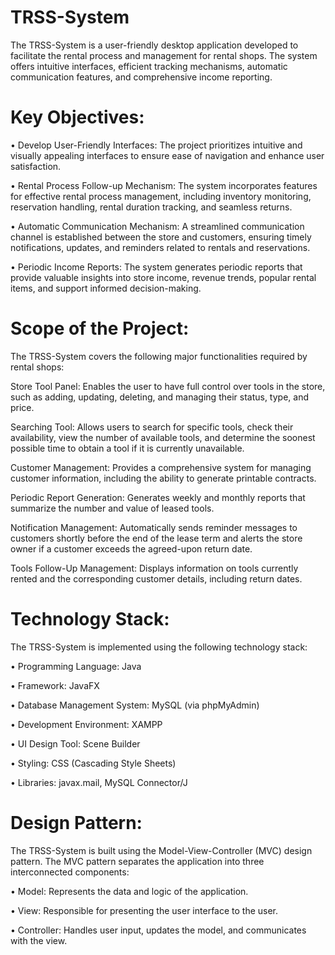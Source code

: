 # TRSS-System

The TRSS-System is a user-friendly desktop application developed to facilitate the rental process and management for rental shops. The system offers intuitive interfaces, efficient tracking mechanisms, automatic communication features, and comprehensive income reporting.

# Key Objectives:

• Develop User-Friendly Interfaces: The project prioritizes intuitive and visually appealing interfaces to ensure ease of navigation and enhance user satisfaction.

• Rental Process Follow-up Mechanism: The system incorporates features for effective rental process management, including inventory monitoring, reservation handling, rental duration tracking, and seamless returns.

• Automatic Communication Mechanism: A streamlined communication channel is established between the store and customers, ensuring timely notifications, updates, and reminders related to rentals and reservations.

• Periodic Income Reports: The system generates periodic reports that provide valuable insights into store income, revenue trends, popular rental items, and support informed decision-making.

# Scope of the Project:

The TRSS-System covers the following major functionalities required by rental shops:

Store Tool Panel: Enables the user to have full control over tools in the store, such as adding, updating, deleting, and managing their status, type, and price.

Searching Tool: Allows users to search for specific tools, check their availability, view the number of available tools, and determine the soonest possible time to obtain a tool if it is currently unavailable.

Customer Management: Provides a comprehensive system for managing customer information, including the ability to generate printable contracts.

Periodic Report Generation: Generates weekly and monthly reports that summarize the number and value of leased tools.

Notification Management: Automatically sends reminder messages to customers shortly before the end of the lease term and alerts the store owner if a customer exceeds the agreed-upon return date.

Tools Follow-Up Management: Displays information on tools currently rented and the corresponding customer details, including return dates.

# Technology Stack:

The TRSS-System is implemented using the following technology stack:

• Programming Language: Java

• Framework: JavaFX

• Database Management System: MySQL (via phpMyAdmin)

• Development Environment: XAMPP

• UI Design Tool: Scene Builder

• Styling: CSS (Cascading Style Sheets)

• Libraries: javax.mail, MySQL Connector/J

# Design Pattern:

The TRSS-System is built using the Model-View-Controller (MVC) design pattern. The MVC pattern separates the application into three interconnected components:

• Model: Represents the data and logic of the application.

• View: Responsible for presenting the user interface to the user.

• Controller: Handles user input, updates the model, and communicates with the view.
